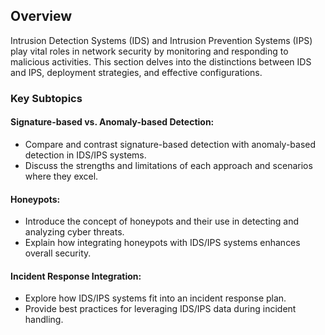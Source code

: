 ## Overview

Intrusion Detection Systems (IDS) and Intrusion Prevention Systems (IPS) play vital roles in network security by monitoring and responding to malicious activities. This section delves into the distinctions between IDS and IPS, deployment strategies, and effective configurations.

### Key Subtopics

#### Signature-based vs. Anomaly-based Detection:

- Compare and contrast signature-based detection with anomaly-based detection in IDS/IPS systems.
- Discuss the strengths and limitations of each approach and scenarios where they excel.

#### Honeypots:

- Introduce the concept of honeypots and their use in detecting and analyzing cyber threats.
- Explain how integrating honeypots with IDS/IPS systems enhances overall security.

#### Incident Response Integration:

- Explore how IDS/IPS systems fit into an incident response plan.
- Provide best practices for leveraging IDS/IPS data during incident handling.
